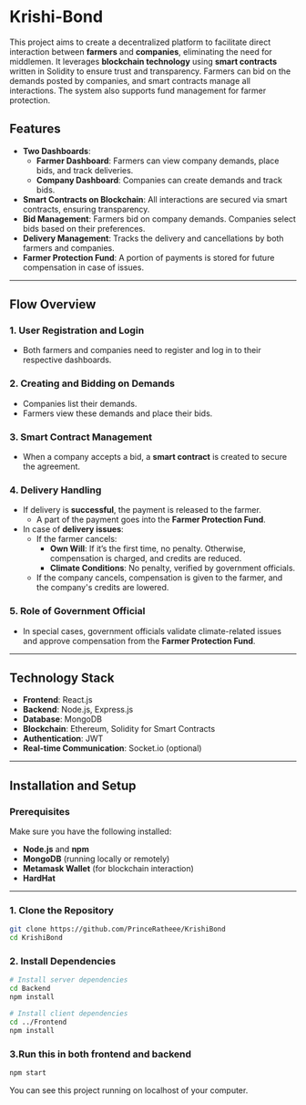 # Krishi-Bond

This project aims to create a decentralized platform to facilitate direct interaction between **farmers** and **companies**, eliminating the need for middlemen. It leverages **blockchain technology** using **smart contracts** written in Solidity to ensure trust and transparency. Farmers can bid on the demands posted by companies, and smart contracts manage all interactions. The system also supports fund management for farmer protection.

## Features
- **Two Dashboards**: 
  - **Farmer Dashboard**: Farmers can view company demands, place bids, and track deliveries.
  - **Company Dashboard**: Companies can create demands and track bids.
- **Smart Contracts on Blockchain**: All interactions are secured via smart contracts, ensuring transparency.
- **Bid Management**: Farmers bid on company demands. Companies select bids based on their preferences.
- **Delivery Management**: Tracks the delivery and cancellations by both farmers and companies.
- **Farmer Protection Fund**: A portion of payments is stored for future compensation in case of issues.

---

## Flow Overview

### 1. **User Registration and Login**
- Both farmers and companies need to register and log in to their respective dashboards.

### 2. **Creating and Bidding on Demands**
- Companies list their demands.
- Farmers view these demands and place their bids.

### 3. **Smart Contract Management**
- When a company accepts a bid, a **smart contract** is created to secure the agreement.

### 4. **Delivery Handling**
- If delivery is **successful**, the payment is released to the farmer.
  - A part of the payment goes into the **Farmer Protection Fund**.
- In case of **delivery issues**:
  - If the farmer cancels:
    - **Own Will**: If it’s the first time, no penalty. Otherwise, compensation is charged, and credits are reduced.
    - **Climate Conditions**: No penalty, verified by government officials.
  - If the company cancels, compensation is given to the farmer, and the company's credits are lowered.

### 5. **Role of Government Official**
- In special cases, government officials validate climate-related issues and approve compensation from the **Farmer Protection Fund**.

---

## Technology Stack
- **Frontend**: React.js
- **Backend**: Node.js, Express.js
- **Database**: MongoDB
- **Blockchain**: Ethereum, Solidity for Smart Contracts
- **Authentication**: JWT
- **Real-time Communication**: Socket.io (optional)

---

## Installation and Setup

### Prerequisites
Make sure you have the following installed:
- **Node.js** and **npm**
- **MongoDB** (running locally or remotely)
- **Metamask Wallet** (for blockchain interaction)
- **HardHat** 

---

### 1. Clone the Repository
```bash
git clone https://github.com/PrinceRatheee/KrishiBond
cd KrishiBond
```

### 2. Install Dependencies
```bash
# Install server dependencies
cd Backend
npm install

# Install client dependencies
cd ../Frontend
npm install

```
### 3.Run this in both frontend and backend 
```bash
npm start 
```

You can see this project running on localhost of your computer.
